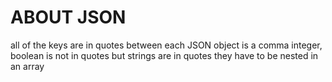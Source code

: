 # ABOUT JSON

all of the keys are in quotes
between each JSON object is a comma
integer, boolean is not in quotes
but strings are in quotes
they have to be nested in an array
